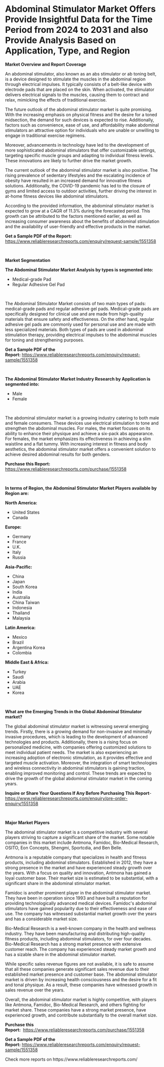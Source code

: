<p><h1>Abdominal Stimulator Market Offers Provide Insightful Data for the Time Period from 2024 to 2031 and also Provide Analysis Based on Application, Type, and Region</h1></p><p><strong>Market Overview and Report Coverage</strong></p>
<p><p>An abdominal stimulator, also known as an abs stimulator or ab toning belt, is a device designed to stimulate the muscles in the abdominal region through electrical impulses. It typically consists of a belt-like device with electrode pads that are placed on the skin. When activated, the stimulator delivers electrical signals to the muscles, causing them to contract and relax, mimicking the effects of traditional exercise.</p><p>The future outlook of the abdominal stimulator market is quite promising. With the increasing emphasis on physical fitness and the desire for a toned midsection, the demand for such devices is expected to rise. Additionally, factors such as convenience, ease of use, and affordability make abdominal stimulators an attractive option for individuals who are unable or unwilling to engage in traditional exercise regimens.</p><p>Moreover, advancements in technology have led to the development of more sophisticated abdominal stimulators that offer customizable settings, targeting specific muscle groups and adapting to individual fitness levels. These innovations are likely to further drive the market growth.</p><p>The current outlook of the abdominal stimulator market is also positive. The rising prevalence of sedentary lifestyles and the escalating incidence of obesity have resulted in an increased demand for innovative fitness solutions. Additionally, the COVID-19 pandemic has led to the closure of gyms and limited access to outdoor activities, further driving the interest in at-home fitness devices like abdominal stimulators.</p><p>According to the provided information, the abdominal stimulator market is expected to grow at a CAGR of 11.3% during the forecasted period. This growth can be attributed to the factors mentioned earlier, as well as increasing consumer awareness about the benefits of abdominal stimulation and the availability of user-friendly and effective products in the market.</p></p>
<p><strong>Get a Sample PDF of the Report:</strong> <a href="https://www.reliableresearchreports.com/enquiry/request-sample/1551358">https://www.reliableresearchreports.com/enquiry/request-sample/1551358</a></p>
<p>&nbsp;</p>
<p><strong>Market Segmentation</strong></p>
<p><strong>The Abdominal Stimulator Market Analysis by types is segmented into:</strong></p>
<p><ul><li>Medical-grade Pad</li><li>Regular Adhesive Gel Pad</li></ul></p>
<p>&nbsp;</p>
<p><p>The Abdominal Stimulator Market consists of two main types of pads: medical-grade pads and regular adhesive gel pads. Medical-grade pads are specifically designed for clinical use and are made from high-quality materials that ensure safety and effectiveness. On the other hand, regular adhesive gel pads are commonly used for personal use and are made with less specialized materials. Both types of pads are used in abdominal stimulation therapy, providing electrical impulses to the abdominal muscles for toning and strengthening purposes.</p></p>
<p><strong>Get a Sample PDF of the Report:</strong>&nbsp;<a href="https://www.reliableresearchreports.com/enquiry/request-sample/1551358">https://www.reliableresearchreports.com/enquiry/request-sample/1551358</a></p>
<p>&nbsp;</p>
<p><strong>The Abdominal Stimulator Market Industry Research by Application is segmented into:</strong></p>
<p><ul><li>Male</li><li>Female</li></ul></p>
<p>&nbsp;</p>
<p><p>The abdominal stimulator market is a growing industry catering to both male and female consumers. These devices use electrical stimulation to tone and strengthen the abdominal muscles. For males, the market focuses on its ability to enhance their physique and achieve a six-pack abs appearance. For females, the market emphasizes its effectiveness in achieving a slim waistline and a flat tummy. With increasing interest in fitness and body aesthetics, the abdominal stimulator market offers a convenient solution to achieve desired abdominal results for both genders.</p></p>
<p><strong>Purchase this Report:</strong>&nbsp; <a href="https://www.reliableresearchreports.com/purchase/1551358">https://www.reliableresearchreports.com/purchase/1551358</a></p>
<p>&nbsp;</p>
<p><strong>In terms of Region, the Abdominal Stimulator Market Players available by Region are:</strong></p>
<p>
    <p> <strong> North America: </strong>
        <ul>
            <li>United States</li>
            <li>Canada</li>
        </ul>
        </p> 
    <p> <strong> Europe: </strong>
        <ul>
            <li>Germany</li>
            <li>France</li>
            <li>U.K.</li>
            <li>Italy</li>
            <li>Russia</li>
        </ul>
        </p> 
    <p> <strong> Asia-Pacific: </strong>
        <ul>
            <li>China</li>
            <li>Japan</li>
            <li>South Korea</li>
            <li>India</li>
            <li>Australia</li>
            <li>China Taiwan</li>
            <li>Indonesia</li>
            <li>Thailand</li>
            <li>Malaysia</li>
        </ul>
        </p> 
    <p> <strong> Latin America: </strong>
        <ul>
            <li>Mexico</li>
            <li>Brazil</li>
            <li>Argentina Korea</li>
            <li>Colombia</li>
        </ul>
        </p> 
    <p> <strong> Middle East & Africa: </strong>
        <ul>
            <li>Turkey</li>
            <li>Saudi</li>
            <li>Arabia</li>
            <li>UAE</li>
            <li>Korea</li>
        </ul>
    </p>
    </p>
<p>&nbsp;</p>
<p><strong>What are the Emerging Trends in the Global Abdominal Stimulator market?</strong></p>
<p><p>The global abdominal stimulator market is witnessing several emerging trends. Firstly, there is a growing demand for non-invasive and minimally invasive procedures, which is leading to the development of advanced technologies and products. Additionally, there is a rising focus on personalized medicine, with companies offering customized solutions to meet individual patient needs. The market is also experiencing an increasing adoption of electronic stimulation, as it provides effective and targeted muscle activation. Moreover, the integration of smart technologies and wireless connectivity in abdominal stimulators is gaining traction, enabling improved monitoring and control. These trends are expected to drive the growth of the global abdominal stimulator market in the coming years.</p></p>
<p><strong>Inquire or Share Your Questions If Any Before Purchasing This Report</strong>- <a href="https://www.reliableresearchreports.com/enquiry/pre-order-enquiry/1551358">https://www.reliableresearchreports.com/enquiry/pre-order-enquiry/1551358</a></p>
<p>&nbsp;</p>
<p><strong>Major Market Players</strong></p>
<p><p>The abdominal stimulator market is a competitive industry with several players striving to capture a significant share of the market. Some notable companies in this market include Antmona, Famidoc, Bio-Medical Research, OSITO, Eon Concepts, Shengmi, Sportcdia, and Ben Belle.</p><p>Antmona is a reputable company that specializes in health and fitness products, including abdominal stimulators. Established in 2012, they have a strong presence in the market and have experienced steady growth over the years. With a focus on quality and innovation, Antmona has gained a loyal customer base. Their market size is estimated to be substantial, with a significant share in the abdominal stimulator market.</p><p>Famidoc is another prominent player in the abdominal stimulator market. They have been in operation since 1993 and have built a reputation for providing technologically advanced medical devices. Famidoc's abdominal stimulators have gained popularity due to their effectiveness and ease of use. The company has witnessed substantial market growth over the years and has a considerable market size.</p><p>Bio-Medical Research is a well-known company in the health and wellness industry. They have been manufacturing and distributing high-quality fitness products, including abdominal stimulators, for over four decades. Bio-Medical Research has a strong market presence with extensive customer reach. The company has experienced steady market growth and has a sizable share in the abdominal stimulator market.</p><p>While specific sales revenue figures are not available, it is safe to assume that all these companies generate significant sales revenue due to their established market presence and customer base. The abdominal stimulator market is driven by increasing health consciousness and the desire for a fit and tonal physique. As a result, these companies have witnessed growth in sales revenue over the years.</p><p>Overall, the abdominal stimulator market is highly competitive, with players like Antmona, Famidoc, Bio-Medical Research, and others fighting for market share. These companies have a strong market presence, have experienced growth, and contribute substantially to the overall market size.</p></p>
<p><strong>Purchase this Report:</strong>&nbsp;&nbsp;<a href="https://www.reliableresearchreports.com/purchase/1551358">https://www.reliableresearchreports.com/purchase/1551358</a></p>
<p></p>
<p><strong>Get a Sample PDF of the Report:</strong>&nbsp;<a href="https://www.reliableresearchreports.com/enquiry/request-sample/1551358">https://www.reliableresearchreports.com/enquiry/request-sample/1551358</a></p>
<p>Check more reports on https://www.reliableresearchreports.com/</p>